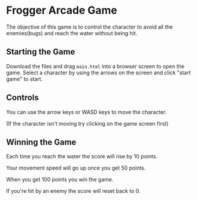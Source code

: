# Frogger Arcade Game
The objective of this game is to control the character to avoid all the enemies(bugs) and reach the water without being hit.

## Starting the Game
Download the files and drag `main.html` into a browser screen to open the game.
Select a character by using the arrows on the screen and click "start game" to start.

## Controls
You can use the arrow keys or WASD keys to move the character. 

(If the character isn't moving try clicking on the game screen first)


## Winning the Game
Each time you reach the water the score will rise by 10 points.

Your movement speed will go up once you get 50 points.

When you get 100 points you win the game.

If you're hit by an enemy the score will reset back to 0.
